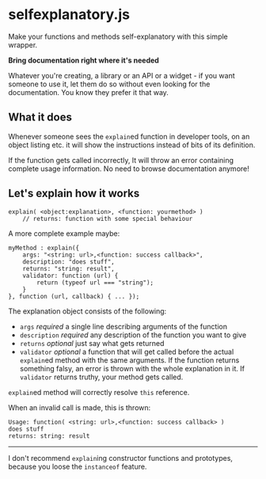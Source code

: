 selfexplanatory.js
==================

Make your functions and methods self-explanatory with this simple wrapper.

**Bring documentation right where it's needed**

Whatever you're creating, a library or an API or a widget - if you want someone to use it, let them do so without even looking for the documentation. You know they prefer it that way.

## What it does

Whenever someone sees the `explain`ed function in developer tools, on an object listing etc. it will show the instructions instead of bits of its definition. 

If the function gets called incorrectly, It will throw an error containing complete usage information. No need to browse documentation anymore!

## Let's explain how it works

    explain( <object:explanation>, <function: yourmethod> )
        // returns: function with some special behaviour
    
A more complete example maybe:

    myMethod : explain({
        args: "<string: url>,<function: success callback>",
        description: "does stuff",
        returns: "string: result",
        validator: function (url) {
            return (typeof url === "string");
        }
    }, function (url, callback) { ... });
    
    
The explanation object consists of the following:

 - `args` *required* a single line describing arguments of the function
 - `description` *required* any description of the function you want to give
 - `returns` *optional* just say what gets returned
 - `validator` *optional* a function that will get called before the actual `explain`ed method with the same arguments. If the function returns something falsy, an error is thrown with the whole explanation in it. If `validator` returns truthy, your method gets called.
 
`explain`ed method will correctly resolve `this` reference. 

When an invalid call is made, this is thrown:

    Usage: function( <string: url>,<function: success callback> )
    does stuff 
    returns: string: result




    
------------

I don't recommend `explain`ing constructor functions and prototypes, because you loose the `instanceof` feature. 
 
 
